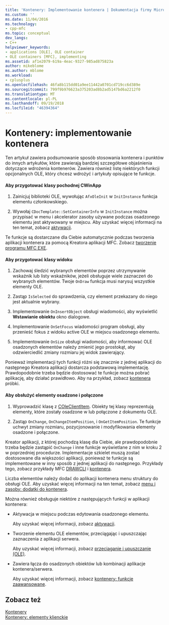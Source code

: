 ```yaml
---
title: 'Kontenery: Implementowanie kontenera | Dokumentacja firmy Microsoft'
ms.custom: ''
ms.date: 11/04/2016
ms.technology:
- cpp-mfc
ms.topic: conceptual
dev_langs:
- C++
helpviewer_keywords:
- applications [OLE], OLE container
- OLE containers [MFC], implementing
ms.assetid: af1e2079-619a-4eac-9327-985ad875823a
author: mikeblome
ms.author: mblome
ms.workload:
- cplusplus
ms.openlocfilehash: 46fa8b115dd01a9ee11442a0701cd719cc6d389e
ms.sourcegitcommit: 799f9b976623a375203ad8b2ad5147bd6a2212f0
ms.translationtype: MT
ms.contentlocale: pl-PL
ms.lasthandoff: 09/19/2018
ms.locfileid: "46394364"
---
```

# <a name="containers-implementing-a-container"></a>Kontenery: implementowanie kontenera

Ten artykuł zawiera podsumowanie sposób stosowania kontenera i punktów do innych artykułów, które zawierają bardziej szczegółowe objaśnienia dotyczące wdrożenia kontenerów. Zawiera również listę niektórych funkcji opcjonalnych OLE, który chcesz wdrożyć i artykuły opisujące te funkcje.

#### <a name="to-prepare-your-cwinapp-derived-class"></a>Aby przygotować klasy pochodnej CWinApp

1. Zainicjuj biblioteki OLE, wywołując `AfxOleInit` w `InitInstance` funkcja elementu członkowskiego.

1. Wywołaj `CDocTemplate::SetContainerInfo` w `InitInstance` można przypisać w menu i akcelerator zasoby używane podczas osadzonego elementu jest aktywowany w miejscu. Aby uzyskać więcej informacji na ten temat, zobacz [aktywacji](../mfc/activation-cpp.md).

Te funkcje są dostarczane dla Ciebie automatycznie podczas tworzenia aplikacji kontenera za pomocą Kreatora aplikacji MFC. Zobacz [tworzenie programu MFC EXE](../mfc/reference/mfc-application-wizard.md).

#### <a name="to-prepare-your-view-class"></a>Aby przygotować klasy widoku

1. Zachowaj śledzić wybranych elementów poprzez utrzymywanie wskaźnik lub listy wskaźników, jeżeli obsługuje wiele zaznaczeń do wybranych elementów. Twoje `OnDraw` funkcja musi narysuj wszystkie elementy OLE.

1. Zastąp `IsSelected` do sprawdzenia, czy element przekazany do niego jest aktualnie wybrany.

1. Implementowanie `OnInsertObject` obsługi wiadomości, aby wyświetlić **Wstawianie obiektu** okno dialogowe.

1. Implementowanie `OnSetFocus` wiadomości program obsługi, aby przenieść fokus z widoku active OLE w miejscu osadzonego elementu.

1. Implementowanie `OnSize` obsługi wiadomości, aby informować OLE osadzonych elementów należy zmienić jego prostokąt, aby odzwierciedlić zmiany rozmiaru jej widok zawierający.

Ponieważ implementacji tych funkcji różni się znacznie z jednej aplikacji do następnego Kreatora aplikacji dostarcza podstawową implementację. Prawdopodobnie trzeba będzie dostosować te funkcje można pobrać aplikację, aby działać prawidłowo. Aby na przykład, zobacz [kontenera](../visual-cpp-samples.md) próbki.

#### <a name="to-handle-embedded-and-linked-items"></a>Aby obsłużyć elementy osadzone i połączone

1. Wyprowadzić klasę z [COleClientItem](../mfc/reference/coleclientitem-class.md). Obiekty tej klasy reprezentują elementy, które zostały osadzone w lub połączone z dokumentu OLE.

1. Zastąp `OnChange`, `OnChangeItemPosition`, i `OnGetItemPosition`. Te funkcje uchwyt zmiany rozmiaru, pozycjonowanie i modyfikowania elementy osadzone i połączone.

Kreator aplikacji, z której pochodzą klasę dla Ciebie, ale prawdopodobnie trzeba będzie zastąpić `OnChange` i inne funkcje wyświetlane z nim w kroku 2 w poprzedniej procedurze. Implementacje szkielet muszą zostać dostosowane dla większości aplikacji, ponieważ te funkcje są implementowane w inny sposób z jednej aplikacji do następnego. Przykłady tego, zobacz przykłady MFC [DRAWCLI](../visual-cpp-samples.md) i [kontenera](../visual-cpp-samples.md).

Liczba elementów należy dodać do aplikacji kontenera menu struktury do obsługi OLE. Aby uzyskać więcej informacji na ten temat, zobacz [menu i zasoby: dodatki do kontenera](../mfc/menus-and-resources-container-additions.md).

Można również obsługuje niektóre z następujących funkcji w aplikacji kontenera:

- Aktywacja w miejscu podczas edytowania osadzonego elementu.

     Aby uzyskać więcej informacji, zobacz [aktywacji](../mfc/activation-cpp.md).

- Tworzenie elementu OLE elementów, przeciągając i upuszczając zaznaczenia z aplikacji serwera.

     Aby uzyskać więcej informacji, zobacz [przeciąganie i upuszczanie (OLE)](../mfc/drag-and-drop-ole.md).

- Zawiera łącza do osadzonych obiektów lub kombinacji aplikacje kontenera/serwera.

     Aby uzyskać więcej informacji, zobacz [kontenery: funkcje zaawansowane](../mfc/containers-advanced-features.md).

## <a name="see-also"></a>Zobacz też

[Kontenery](../mfc/containers.md)<br/>
[Kontenery: elementy klienckie](../mfc/containers-client-items.md)

